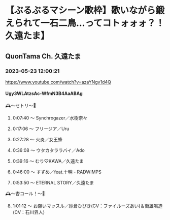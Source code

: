 # 【ぶるぶるマシーン歌枠】歌いながら鍛えられて一石二鳥...ってコトォォォ？！ 久遠たま】

## QuonTama Ch. 久遠たま

### 2023-05-23 12:00:21

https://www.youtube.com/watch?v=azaYNgv1d4Q

#### Ugy3WLAtzsAc-WfmN3B4AaABAg

🕰～セトリ～🥀



01. 0:07:40 ～ Synchrogazer／水樹奈々



02. 0:17:06 ～ フリージア／Uru



03. 0:27:28 ～ 火炎／女王蜂



04. 0:36:08 ～ ウタカタララバイ／Ado



05. 0:39:16 ～ むり♡KAWA／久遠たま



06. 0:46:00 ～ すずめ／feat.十明 - RADWIMPS



07. 0:53:50 ～ ETERNAL STORY／久遠たま



🕰～杏コール！～🥀



08. 1:01:12 ～ お願いマッスル／紗倉ひびき(CV：ファイルーズあい)＆街雄鳴造(CV：石川界人)

